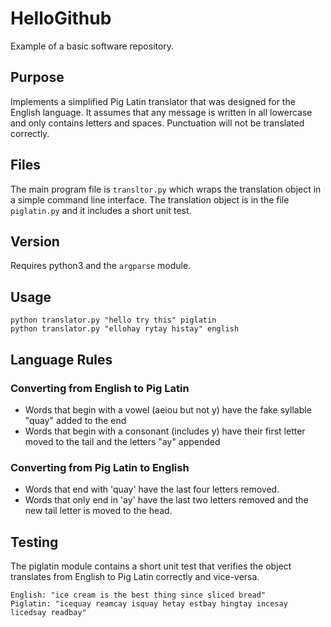 # HelloGithub
Example of a basic software repository.

## Purpose
Implements a simplified Pig Latin translator that was designed for the English language. It assumes that any message is written in all lowercase and only contains letters and spaces. Punctuation will not be translated correctly.

## Files
The main program file is `transltor.py` which wraps the translation object in a simple command line interface. The translation object is in the file `piglatin.py` and it includes a short unit test.

## Version
Requires python3 and the `argparse` module.

## Usage
```
python translator.py "hello try this" piglatin
python translator.py "ellohay rytay histay" english
```

## Language Rules
### Converting from English to Pig Latin
* Words that begin with a vowel (aeiou but not y) have the fake syllable "quay" added to the end
* Words that begin with a consonant (includes y) have their first letter moved to the tail and the letters "ay" appended
### Converting from Pig Latin to English
* Words that end with 'quay' have the last four letters removed.
* Words that only end in 'ay' have the last two letters removed and the new tail letter is moved to the head.

## Testing
The piglatin module contains a short unit test that verifies the object translates from English to Pig Latin correctly and vice-versa.
```
English: "ice cream is the best thing since sliced bread"
Piglatin: "icequay reamcay isquay hetay estbay hingtay incesay licedsay readbay"
```

